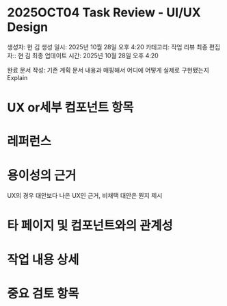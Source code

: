 # 2025OCT04 Task Review - UI/UX Design

생성자: 현 김
생성 일시: 2025년 10월 28일 오후 4:20
카테고리: 작업 리뷰
최종 편집자:: 현 김
최종 업데이트 시간: 2025년 10월 28일 오후 4:20

완료 문서 작성: 기존 계획 문서 내용과 매핑해서 어디에 어떻게 실제로 구현됐는지 Explain

# UX or세부 컴포넌트 항목

# 레퍼런스

# 용이성의 근거

UX의 경우 대안보다 나은 UX인 근거, 비채택 대안은 뭔지 제시

# 타 페이지 및 컴포넌트와의 관계성

# 작업 내용 상세

# 중요 검토 항목